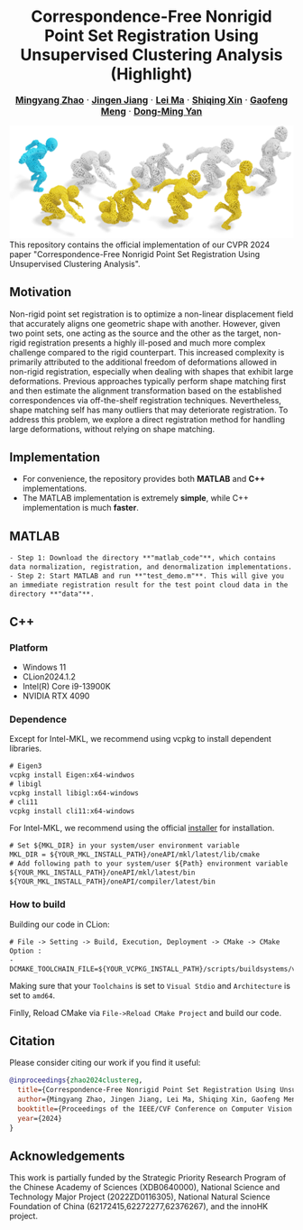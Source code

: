 <p align="center">
  <p align="center">
    <h1 align="center">Correspondence-Free Nonrigid Point Set Registration Using Unsupervised Clustering Analysis (Highlight)</h1>
  </p>
  <p align="center" style="font-size:16px">
    <a target="_blank" href="https://zikai1.github.io/"><strong>Mingyang Zhao</strong></a>
    ·
    <a target="_blank" href="https://xiaowuga.github.io/"><strong>Jingen Jiang</strong></a>
    ·
    <a target="_blank" href="https://www.ai.pku.edu.cn/info/1139/1341.htm"><strong>Lei Ma</strong></a>
    ·
    <a target="_blank" href="https://irc.cs.sdu.edu.cn/~shiqing/index.html"><strong>Shiqing Xin</strong></a>
    ·
    <a target="_blank" href="https://scholar.google.com/citations?user=5hti_r0AAAAJ"><strong>Gaofeng Meng</strong></a>
   ·
    <a target="_blank" href="https://sites.google.com/site/yandongming/"><strong>Dong-Ming Yan</strong></a>
  </p>




<!--<font size=15> Correspondence-Free Nonrigid Point Set Registration Using Unsupervised Clustering Analysis (Highlight) <font size=15>-->

![](./fig/CVPR_Teaser.jpg)
This repository contains the official implementation of our CVPR 2024 paper "Correspondence-Free Nonrigid Point Set Registration Using Unsupervised Clustering Analysis". 

## Motivation
Non-rigid point set registration is to optimize a non-linear displacement field that accurately aligns one geometric shape with another. However, given two point sets, one acting as the source and the other as the target, non-rigid registration presents a highly ill-posed and much more complex challenge compared to the rigid counterpart. This increased complexity is primarily attributed to the additional freedom of deformations allowed in non-rigid registration, especially when dealing with shapes that exhibit large deformations. Previous approaches typically perform shape matching first and then estimate the alignment transformation based on the established correspondences via off-the-shelf registration techniques. Nevertheless, shape matching self has many outliers that may deteriorate registration. To address this problem, we explore a direct registration method for handling large deformations, without relying on shape matching.

## Implementation
- For convenience, the repository provides both **MATLAB** and **C++** implementations. 
- The MATLAB implementation is extremely **simple**, while C++ implementation is much **faster**.



## MATLAB 
```
- Step 1: Download the directory **"matlab_code"**, which contains data normalization, registration, and denormalization implementations. 
- Step 2: Start MATLAB and run **"test_demo.m"**. This will give you an immediate registration result for the test point cloud data in the directory **"data"**. 
```
  


## C++
### Platform
- Windows 11
- CLion2024.1.2
- Intel(R) Core i9-13900K
- NVIDIA RTX 4090
### Dependence
Except for Intel-MKL, we recommend using vcpkg to install dependent libraries.
```shell
# Eigen3
vcpkg install Eigen:x64-windwos
# libigl
vcpkg install libigl:x64-windows
# cli11
vcpkg install cli11:x64-windows
```
For Intel-MKL, we recommend using the official [installer](https://www.intel.com/content/www/us/en/developer/tools/oneapi/onemkl-download.html) for installation.
```shell
# Set ${MKL_DIR} in your system/user environment variable
MKL_DIR = ${YOUR_MKL_INSTALL_PATH}/oneAPI/mkl/latest/lib/cmake
# Add following path to your system/user ${Path} environment variable
${YOUR_MKL_INSTALL_PATH}/oneAPI/mkl/latest/bin
${YOUR_MKL_INSTALL_PATH}/oneAPI/compiler/latest/bin
```

### How to build 

Building our code in CLion:
```shell
# File -> Setting -> Build, Execution, Deployment -> CMake -> CMake Option :
-DCMAKE_TOOLCHAIN_FILE=${YOUR_VCPKG_INSTALL_PATH}/scripts/buildsystems/vcpkg.cmake
```
Making sure that your `Toolchains` is set to `Visual Stdio` and `Architecture` is set to `amd64`.

Finlly, Reload CMake via `File->Reload CMake Project` and build our code.


## Citation
Please consider citing our work if you find it useful:

```bibtex
@inproceedings{zhao2024clustereg,
  title={Correspondence-Free Nonrigid Point Set Registration Using Unsupervised Clustering Analysis},
  author={Mingyang Zhao, Jingen Jiang, Lei Ma, Shiqing Xin, Gaofeng Meng, Dong-Ming Yan},
  booktitle={Proceedings of the IEEE/CVF Conference on Computer Vision and Pattern Recognition},
  year={2024}
}
```



## Acknowledgements
This work is partially funded by the Strategic Priority Research Program of the Chinese
Academy of Sciences (XDB0640000), National Science and Technology Major Project (2022ZD0116305), National Natural Science Foundation of China
(62172415,62272277,62376267), and the innoHK project.



